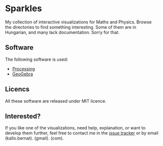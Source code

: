 Sparkles
========

My collection of interactive visualizations for Maths and Physics. Browse the directories to find something interesting. Some of them are in Hungarian, and many lack documentation. Sorry for that.

## Software

The following software is used:

* [Processing](http://processing.org/)
* [GeoGebra](http://www.geogebra.org/)

## Licencs

All these software are released under MIT licence.

## Interested?

If you like one of the visualizations, need help, explanation, or want to develop them further, feel free to contact me in the [issue tracker](https://github.com/cie/Sparkles/issues) or by email (kallo.bernat). (gmail). (com).
